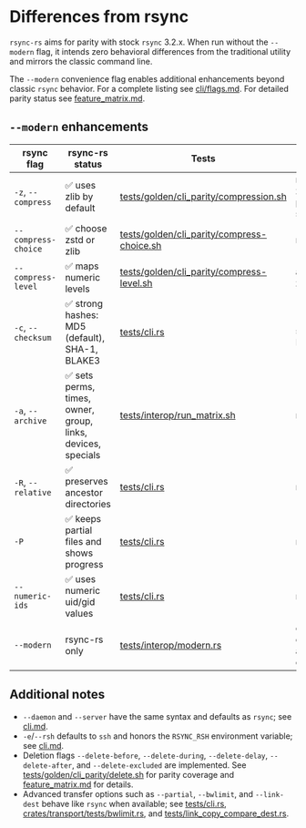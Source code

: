 # Differences from rsync

`rsync-rs` aims for parity with stock `rsync` 3.2.x. When run without the
`--modern` flag, it intends zero behavioral differences from the traditional
utility and mirrors the classic command line.

The `--modern` convenience flag enables additional enhancements beyond
classic `rsync` behavior. For a complete listing see
[cli/flags.md](cli/flags.md). For detailed parity status see
[feature_matrix.md](feature_matrix.md).

## `--modern` enhancements

| rsync flag | rsync-rs status | Tests | `--modern` notes |
|------------|-----------------|-------|------------------|
| `-z`, `--compress` | ✅ uses zlib by default | [tests/golden/cli_parity/compression.sh](../tests/golden/cli_parity/compression.sh) | negotiates zstd if both peers support it |
| `--compress-choice` | ✅ choose zstd or zlib | [tests/golden/cli_parity/compress-choice.sh](../tests/golden/cli_parity/compress-choice.sh) | n/a |
| `--compress-level` | ✅ maps numeric levels | [tests/golden/cli_parity/compress-level.sh](../tests/golden/cli_parity/compress-level.sh) | applies to zlib or zstd |
| `-c`, `--checksum` | ✅ strong hashes: MD5 (default), SHA-1, BLAKE3 | [tests/cli.rs](../tests/cli.rs) | `--modern` selects BLAKE3 |
| `-a`, `--archive` | ✅ sets perms, times, owner, group, links, devices, specials | [tests/interop/run_matrix.sh](../tests/interop/run_matrix.sh) | n/a |
| `-R`, `--relative` | ✅ preserves ancestor directories | [tests/cli.rs](../tests/cli.rs) | n/a |
| `-P` | ✅ keeps partial files and shows progress | [tests/cli.rs](../tests/cli.rs) | n/a |
| `--numeric-ids` | ✅ uses numeric uid/gid values | [tests/cli.rs](../tests/cli.rs) | n/a |
| `--modern` | rsync-rs only | [tests/interop/modern.rs](../tests/interop/modern.rs) | enables zstd compression and BLAKE3 checksums |

## Additional notes

- `--daemon` and `--server` have the same syntax and defaults as `rsync`; see [cli.md](cli.md#daemon-and-server-modes).
- `-e`/`--rsh` defaults to `ssh` and honors the `RSYNC_RSH` environment variable; see [cli.md](cli.md#remote-shell).
- Deletion flags `--delete-before`, `--delete-during`, `--delete-delay`,
  `--delete-after`, and `--delete-excluded` are implemented. See
  [tests/golden/cli_parity/delete.sh](../tests/golden/cli_parity/delete.sh)
  for parity coverage and [feature_matrix.md](feature_matrix.md) for details.
- Advanced transfer options such as `--partial`, `--bwlimit`, and `--link-dest`
  behave like `rsync` when available; see
  [tests/cli.rs](../tests/cli.rs),
  [crates/transport/tests/bwlimit.rs](../crates/transport/tests/bwlimit.rs), and
  [tests/link_copy_compare_dest.rs](../tests/link_copy_compare_dest.rs).

